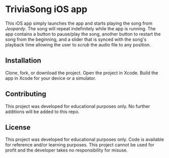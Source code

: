 # TriviaSong iOS app

This iOS app simply launches the app and starts playing the song from _Jeopardy_.
The song will repeat indefinitely while the app is running. The app contains
a button to pause/play the song, another button to restart the song from the
beginning, and a slider that is synced with the song's playback time allowing
the user to _scrub_ the audio file to any position.

## Installation

Clone, fork, or download the project. Open the project in Xcode. Build the app
in Xcode for your device or a simulator.

## Contributing

This project was developed for educational purposes only. No further additions
will be added to this repo.

## License

This project was developed for educational purposes only. Code is available for
reference and/or learning purposes. This project cannot be used for profit
and the developer takes no responsibility for misuse.

